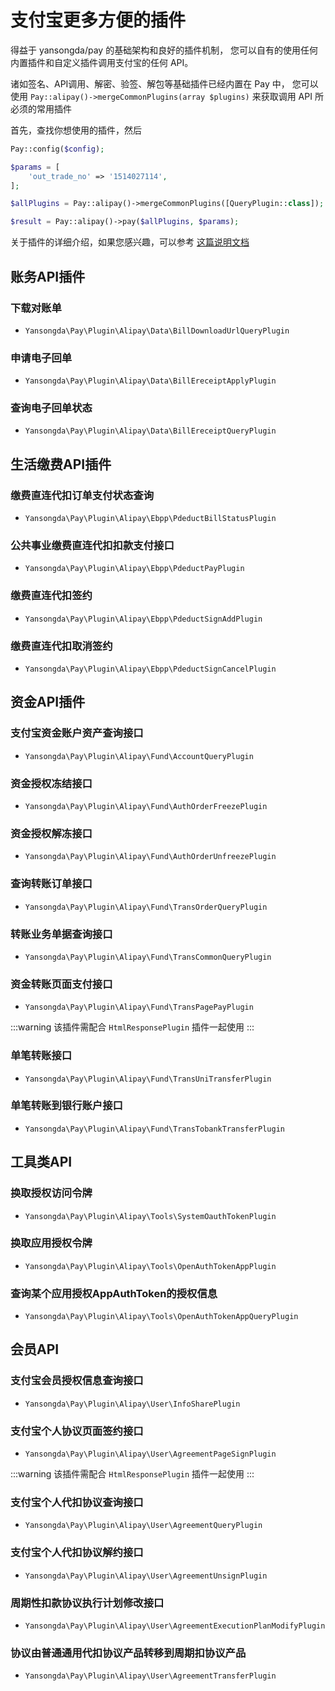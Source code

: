 # 支付宝更多方便的插件

得益于 yansongda/pay 的基础架构和良好的插件机制，
您可以自有的使用任何内置插件和自定义插件调用支付宝的任何 API。

诸如签名、API调用、解密、验签、解包等基础插件已经内置在 Pay 中，
您可以使用 `Pay::alipay()->mergeCommonPlugins(array $plugins)` 来获取调用 API 所必须的常用插件

首先，查找你想使用的插件，然后

```php
Pay::config($config);

$params = [
    'out_trade_no' => '1514027114',
];

$allPlugins = Pay::alipay()->mergeCommonPlugins([QueryPlugin::class]);

$result = Pay::alipay()->pay($allPlugins, $params);
```

关于插件的详细介绍，如果您感兴趣，可以参考 [这篇说明文档](/docs/v3/kernel/plugin.md)

## 账务API插件

### 下载对账单

- `Yansongda\Pay\Plugin\Alipay\Data\BillDownloadUrlQueryPlugin`

### 申请电子回单

- `Yansongda\Pay\Plugin\Alipay\Data\BillEreceiptApplyPlugin`

### 查询电子回单状态

- `Yansongda\Pay\Plugin\Alipay\Data\BillEreceiptQueryPlugin`

## 生活缴费API插件

### 缴费直连代扣订单支付状态查询

- `Yansongda\Pay\Plugin\Alipay\Ebpp\PdeductBillStatusPlugin`

### 公共事业缴费直连代扣扣款支付接口

- `Yansongda\Pay\Plugin\Alipay\Ebpp\PdeductPayPlugin`

### 缴费直连代扣签约

- `Yansongda\Pay\Plugin\Alipay\Ebpp\PdeductSignAddPlugin`

### 缴费直连代扣取消签约

- `Yansongda\Pay\Plugin\Alipay\Ebpp\PdeductSignCancelPlugin`

## 资金API插件

### 支付宝资金账户资产查询接口

- `Yansongda\Pay\Plugin\Alipay\Fund\AccountQueryPlugin`

### 资金授权冻结接口

- `Yansongda\Pay\Plugin\Alipay\Fund\AuthOrderFreezePlugin`

### 资金授权解冻接口

- `Yansongda\Pay\Plugin\Alipay\Fund\AuthOrderUnfreezePlugin`

### 查询转账订单接口

- `Yansongda\Pay\Plugin\Alipay\Fund\TransOrderQueryPlugin`

### 转账业务单据查询接口

- `Yansongda\Pay\Plugin\Alipay\Fund\TransCommonQueryPlugin`

### 资金转账页面支付接口

- `Yansongda\Pay\Plugin\Alipay\Fund\TransPagePayPlugin`

:::warning
该插件需配合 `HtmlResponsePlugin` 插件一起使用
:::

### 单笔转账接口

- `Yansongda\Pay\Plugin\Alipay\Fund\TransUniTransferPlugin`

### 单笔转账到银行账户接口

- `Yansongda\Pay\Plugin\Alipay\Fund\TransTobankTransferPlugin`

## 工具类API

### 换取授权访问令牌

- `Yansongda\Pay\Plugin\Alipay\Tools\SystemOauthTokenPlugin`

### 换取应用授权令牌

- `Yansongda\Pay\Plugin\Alipay\Tools\OpenAuthTokenAppPlugin`

### 查询某个应用授权AppAuthToken的授权信息

- `Yansongda\Pay\Plugin\Alipay\Tools\OpenAuthTokenAppQueryPlugin`

## 会员API

### 支付宝会员授权信息查询接口

- `Yansongda\Pay\Plugin\Alipay\User\InfoSharePlugin`

### 支付宝个人协议页面签约接口

- `Yansongda\Pay\Plugin\Alipay\User\AgreementPageSignPlugin`

:::warning
该插件需配合 `HtmlResponsePlugin` 插件一起使用
:::

### 支付宝个人代扣协议查询接口

- `Yansongda\Pay\Plugin\Alipay\User\AgreementQueryPlugin`

### 支付宝个人代扣协议解约接口

- `Yansongda\Pay\Plugin\Alipay\User\AgreementUnsignPlugin`

### 周期性扣款协议执行计划修改接口

- `Yansongda\Pay\Plugin\Alipay\User\AgreementExecutionPlanModifyPlugin`

### 协议由普通通用代扣协议产品转移到周期扣协议产品

- `Yansongda\Pay\Plugin\Alipay\User\AgreementTransferPlugin`
